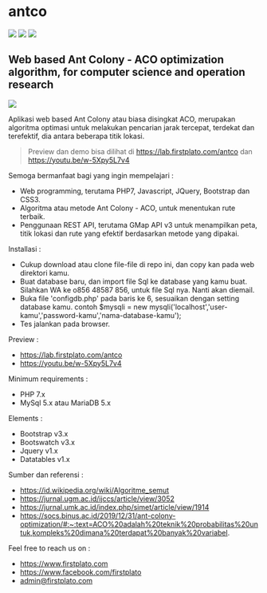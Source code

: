 # antco

<img src="https://img.shields.io/github/license/ipang-dwi/xdesktop.svg" /> <img src="https://img.shields.io/badge/lab-firstplato.com-red.svg" /> <img src="https://img.shields.io/badge/need-donation-brightgreen.svg" />

## Web based Ant Colony - ACO optimization algorithm, for computer science and operation research

![](https://raw.githubusercontent.com/daniasefine/antco/main/1.jpg)

Aplikasi web based Ant Colony atau biasa disingkat ACO, merupakan algoritma optimasi untuk melakukan pencarian jarak tercepat, terdekat dan terefektif, dia antara beberapa titik lokasi.

> Preview dan demo bisa dilihat di https://lab.firstplato.com/antco dan https://youtu.be/w-5Xpy5L7v4

Semoga bermanfaat bagi yang ingin mempelajari :
- Web programming, terutama PHP7, Javascript, JQuery, Bootstrap dan CSS3.
- Algoritma atau metode Ant Colony - ACO, untuk menentukan rute terbaik.
- Penggunaan REST API, terutama GMap API v3 untuk menampilkan peta, titik lokasi dan rute yang efektif berdasarkan metode yang dipakai.

Installasi :

- Cukup download atau clone file-file di repo ini, dan copy kan pada web direktori kamu.
- Buat database baru, dan import file Sql ke database yang kamu buat. Silahkan WA ke o856 48587 856, untuk file Sql nya. Nanti akan diemail.
- Buka file 'configdb.php' pada baris ke 6, sesuaikan dengan setting database kamu. contoh $mysqli = new mysqli('localhost','user-kamu','password-kamu','nama-database-kamu');
- Tes jalankan pada browser.

Preview :

- https://lab.firstplato.com/antco
- https://youtu.be/w-5Xpy5L7v4

Minimum requirements :

- PHP 7.x
- MySql 5.x atau MariaDB 5.x

Elements :

- Bootstrap v3.x
- Bootswatch v3.x
- Jquery v1.x
- Datatables v1.x

Sumber dan referensi :
- https://id.wikipedia.org/wiki/Algoritme_semut
- https://jurnal.ugm.ac.id/ijccs/article/view/3052
- https://jurnal.umk.ac.id/index.php/simet/article/view/1914
- https://socs.binus.ac.id/2019/12/31/ant-colony-optimization/#:~:text=ACO%20adalah%20teknik%20probabilitas%20untuk,kompleks%20dimana%20terdapat%20banyak%20variabel.

Feel free to reach us on :
- https://www.firstplato.com
- https://www.facebook.com/firstplato
- admin@firstplato.com
